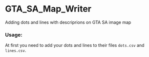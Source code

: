 # GTA_SA_Map_Writer
Adding dots and lines with descriprions on GTA SA image map

### Usage:
At first you need to add your dots and lines to their files `dots.csv` and `lines.csv`.